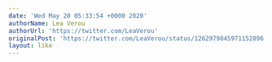 ```yaml
---
date: 'Wed May 20 05:33:54 +0000 2020'
authorName: Lea Verou
authorUrl: 'https://twitter.com/LeaVerou'
originalPost: 'https://twitter.com/LeaVerou/status/1262979845971152896'
layout: like
---
```

